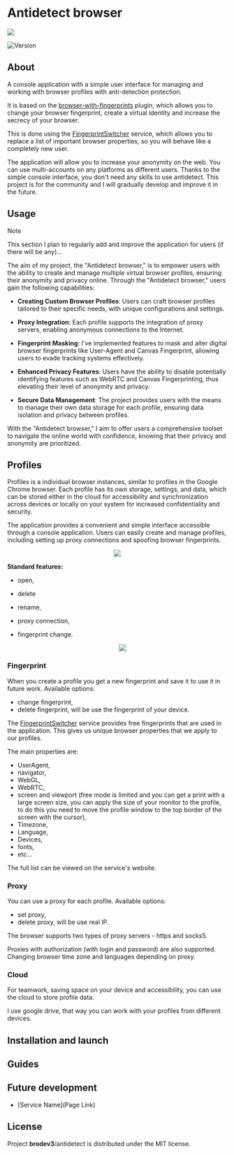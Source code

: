 # Antidetect browser
<p>
      <img src="https://i.ibb.co/3sHQCSp/av.jpg" >
</p>

<p >
   <img src="https://img.shields.io/badge/build-v_1.1-brightgreen?label=Version" alt="Version">
</p>





## About

A console application with a simple user interface for managing and working with browser profiles with anti-detection protection. 

It is based on the [browser-with-fingerprints](https://github.com/CheshireCaat/browser-with-fingerprints) plugin, which allows you to change your browser fingerprint, create a virtual identity and increase the secrecy of your browser. 

This is done using the [FingerprintSwitcher](https://fingerprints.bablosoft.com/) service, which allows you to replace a list of important browser properties, so you will behave like a completely new user.

The application will allow you to increase your anonymity on the web. You can use multi-accounts on any platforms as different users. Thanks to the simple console interface, you don't need any skills to use antidetect. This project is for the community and I will gradually develop and improve it in the future. 

## Usage

> [!NOTE]
> This section I plan to regularly add and improve the application for users (if there will be any)...
> 

The aim of my project, the "Antidetect browser," is to empower users with the ability to create and manage multiple virtual browser profiles, ensuring their anonymity and privacy online. Through the "Antidetect browser," users gain the following capabilities:

- **Creating Custom Browser Profiles**: Users can craft browser profiles tailored to their specific needs, with unique configurations and settings.
- **Proxy Integration**: Each profile supports the integration of proxy servers, enabling anonymous connections to the Internet.

- **Fingerprint Masking**: I've implemented features to mask and alter digital browser fingerprints like User-Agent and Canvas Fingerprint, allowing users to evade tracking systems effectively.

- **Enhanced Privacy Features**: Users have the ability to disable potentially identifying features such as WebRTC and Canvas Fingerprinting, thus elevating their level of anonymity and privacy.

- **Secure Data Management**: The project provides users with the means to manage their own data storage for each profile, ensuring data isolation and privacy between profiles.

With the "Antidetect browser," I aim to offer users a comprehensive toolset to navigate the online world with confidence, knowing that their privacy and anonymity are prioritized.

## Profiles


Profiles is a individual browser instances, similar to profiles in the Google Chrome browser. Each profile has its own storage, settings, and data, which can be stored either in the cloud for accessibility and synchronization across devices or locally on your system for increased confidentiality and security.

The application provides a convenient and simple interface accessible through a console application. Users can easily create and manage profiles, including setting up proxy connections and spoofing browser fingerprints.


<p align="center">
      <img src="https://i.ibb.co/xSPb3fL/image-2023-12-10-02-42-04.png" >
</p>

**Standard features:** 
- open, 
- delete
- rename, 
- proxy connection,
- fingerprint change.

  
  <p align="center">
      <img src="https://i.ibb.co/cLmGXTX/image-2023-12-10-03-12-29.png" >
</p>

### Fingerprint

When you create a profile you get a new fingerprint and save it to use it in future work. 
Available options:
- change fingerprint,
- delete fingerprint, will be use the fingerprint of your device.
  
The [FingerprintSwitcher](https://fingerprints.bablosoft.com/) service provides free fingerprints that are used in the application. This gives us unique browser properties that we apply to our profiles. 

The main properties are:
- UserAgent,
-  navigator,
- WebGL,
- WebRTC,
- screen and viewport
  (free mode is limited and you can get a print with a large screen size,
you can apply the size of your monitor to the profile,
to do this you need to move the profile window to the top border of the screen with the cursor),
- Timezone,
- Language,
 - Devices,
- fonts,
- etc...
  
The full list can be viewed on the service's website.

### Proxy

You can use a proxy for each profile.
Available options:
- set proxy,
- delete proxy, will be use real IP.
  
The browser supports two types of proxy servers - https and socks5. 

Proxies with authorization (with login and password) are also supported. Changing browser time zone and languages depending on proxy.
### Cloud

For teamwork, saving space on your device and accessibility, you can use the cloud to store profile data.

 I use google drive, that way you can work with your profiles from different devices.

## Installation and launch

## Guides

## Future development

- [Service Name](Page Link)

## License

Project **brodev3**/antidetect is distributed under the MIT license.
